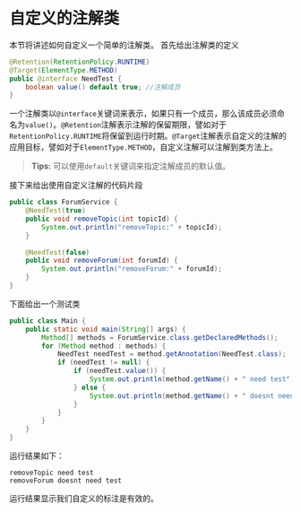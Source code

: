 # 自定义的注解类
本节将讲述如何自定义一个简单的注解类。
首先给出注解类的定义
```java
@Retention(RetentionPolicy.RUNTIME)
@Target(ElementType.METHOD)
public @interface NeedTest {
	boolean value() default true; //注解成员
}
```
一个注解类以`@interface`关键词来表示，如果只有一个成员，那么该成员必须命名为`value()`。`@Retention`注解表示注解的保留期限，譬如对于`RetentionPolicy.RUNTIME`将保留到运行时期。`@Target`注解表示自定义的注解的应用目标，譬如对于`ElementType.METHOD`，自定义注解可以注解到类方法上。  
>**Tips:** 可以使用`default`关键词来指定注解成员的默认值。

接下来给出使用自定义注解的代码片段
```java
public class ForumService {
	@NeedTest(true)
	public void removeTopic(int topicId) {
		System.out.println("removeTopic:" + topicId);
	}
	
	@NeedTest(false)
	public void removeForum(int forumId) {
		System.out.println("removeForum:" + forumId);
	}
}
```

下面给出一个测试类
```java
public class Main {
	public static void main(String[] args) {
		Method[] methods = ForumService.class.getDeclaredMethods();
		for (Method method : methods) {
			NeedTest needTest = method.getAnnotation(NeedTest.class);
			if (needTest != null) {
				if (needTest.value()) {
					System.out.println(method.getName() + " need test");
				} else {
					System.out.println(method.getName() + " doesnt need test");
				}
			}
		}
	}
}
```
运行结果如下：
```
removeTopic need test
removeForum doesnt need test
```
运行结果显示我们自定义的标注是有效的。
